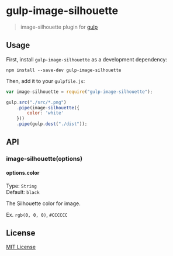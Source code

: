 # gulp-image-silhouette

> image-silhouette plugin for [gulp](https://github.com/wearefractal/gulp)

## Usage

First, install `gulp-image-silhouette` as a development dependency:

```shell
npm install --save-dev gulp-image-silhouette
```

Then, add it to your `gulpfile.js`:

```javascript
var image-silhouette = require("gulp-image-silhouette");

gulp.src("./src/*.png")
	.pipe(image-silhouette({
		color: 'white'
	}))
	.pipe(gulp.dest("./dist"));
```

## API

### image-silhouette(options)

#### options.color
Type: `String`  
Default: `black`

The Silhouette color for image.

Ex. `rgb(0, 0, 0)`, `#CCCCCC`


## License

[MIT License](http://en.wikipedia.org/wiki/MIT_License)
